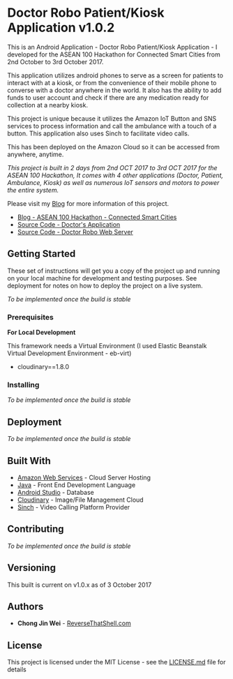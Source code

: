# Doctor Robo Patient/Kiosk Application v1.0.2

This is an Android Application - Doctor Robo Patient/Kiosk Application - I developed for the ASEAN 100 Hackathon for Connected Smart Cities from 2nd October to 3rd October 2017. 

This application utilizes android phones to serve as a screen for patients to interact with at a kiosk, or from the convenience of their mobile phone to converse with a doctor anywhere in the world. It also has the ability to add funds to user account and check if there are any medication ready for collection at a nearby kiosk.

This project is unique because it utilizes the Amazon IoT Button and SNS services to process information and call the ambulance with a touch of a button. This application also uses Sinch to facilitate video calls.

This has been deployed on the Amazon Cloud so it can be accessed from anywhere, anytime.

*This project is built in 2 days from 2nd OCT 2017 to 3rd OCT 2017 for the ASEAN 100 Hackathon, It comes with 4 other applications (Doctor, Patient, Ambulance, Kiosk) as well as numerous IoT sensors and motors to power the entire system.*

Please visit my [Blog](https://www.reversethatshell.com) for more information of this project.
- [Blog - ASEAN 100 Hackathon - Connected Smart Cities](https://www.reversethatshell.com)
- [Source Code - Doctor's Application]()
- [Source Code - Doctor Robo Web Server](https://github.com/jinwei908/DrRoboWeb-public)

## Getting Started

These set of instructions will get you a copy of the project up and running on your local machine for development and testing purposes. See deployment for notes on how to deploy the project on a live system.

*To be implemented once the build is stable*

### Prerequisites

**For Local Development**

This framework needs a Virtual Environment (I used Elastic Beanstalk Virtual Development Environment - eb-virt)
- cloudinary==1.8.0

### Installing

*To be implemented once the build is stable*

## Deployment

*To be implemented once the build is stable*

## Built With

* [Amazon Web Services](https://aws.amazon.com) - Cloud Server Hosting
* [Java](https://www.java.com/en/) - Front End Development Language
* [Android Studio](https://developer.android.com/studio/index.html) - Database
* [Cloudinary](https://cloudinary.com/) - Image/File Management Cloud
* [Sinch](https://www.sinch.com/docs/video/) - Video Calling Platform Provider

## Contributing

*To be implemented once the build is stable*

## Versioning

This built is current on v1.0.x as of 3 October 2017

## Authors

* **Chong Jin Wei** - [ReverseThatShell.com](https://www.reversethatshell.com)

## License

This project is licensed under the MIT License - see the [LICENSE.md](https://github.com/jinwei908/DrRoboPatientApp-public/blob/master/LICENSE) file for details